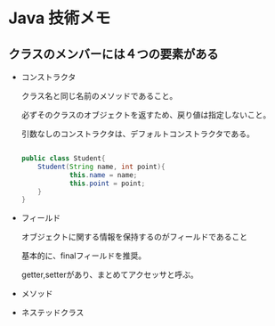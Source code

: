 # Java 技術メモ

## クラスのメンバーには４つの要素がある

- コンストラクタ

  クラス名と同じ名前のメソッドであること。

  必ずそのクラスのオブジェクトを返すため、戻り値は指定しないこと。

  引数なしのコンストラクタは、デフォルトコンストラクタである。

    ```java
    
    public class Student{
    	Student(String name, int point){
    			this.name = name;
    			this.point = point;
    	}
    }
    ```

- フィールド

  オブジェクトに関する情報を保持するのがフィールドであること

  基本的に、finalフィールドを推奨。

  getter,setterがあり、まとめてアクセッサと呼ぶ。

- メソッド
- ネステッドクラス